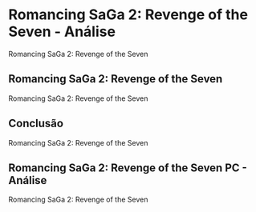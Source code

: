 ---
---

# Romancing SaGa 2: Revenge of the Seven - Análise

Romancing SaGa 2: Revenge of the Seven

## Romancing SaGa 2: Revenge of the Seven

Romancing SaGa 2: Revenge of the Seven

## Conclusão

Romancing SaGa 2: Revenge of the Seven

## Romancing SaGa 2: Revenge of the Seven PC - Análise

Romancing SaGa 2: Revenge of the Seven
